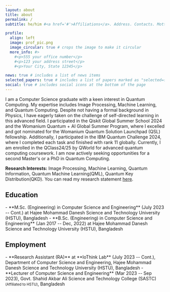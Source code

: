 ```yaml
---
layout: about
title: about
permalink: /
subtitle: he/him #<a href='#'>Affiliations</a>. Address. Contacts. Motto. Etc.

profile:
  align: left
  image: prof_pic.png
  image_circular: true # crops the image to make it circular
  more_info: #>
    #<p>555 your office number</p>
    #<p>123 your address street</p>
    #<p>Your City, State 12345</p>

news: true # includes a list of news items
selected_papers: true # includes a list of papers marked as "selected={true}"
social: true # includes social icons at the bottom of the page
---
```

I am a Computer Science graduate with a keen interest in Quantum Computing. My expertise includes Image Processing, Machine Learning, and Quantum Computing. Despite not having a formal background in Physics, I have eagerly taken on the challenge of self-directed learning in this advanced field. I participated in the Qiskit Global Summer School 2024 and the Womanium Quantum + AI Global Summer Program, where I excelled and got nominated for the Womanium Quantum Solution Launchpad (QSL) fellowship. Additionally, I participated in the IBM Quantum Challenge 2024, where I completed each task and finished with rank 11 globally. Currently, I am enrolled in the QClass24/25 by QWorld for advanced quantum computing coursework. I am now actively seeking opportunities for a second Master's or a PhD in Quantum Computing.

**Research Interests:** Image Processing, Machine Learning, Quantum Information, Quantum Machine Learning(QML), Quantum Key Distribution(QKD). You can read my research statement [here](assets/pdf/Asadullah_Research_Statement.pdf).

<h2>Education</h2>
- **M.Sc. (Engineering) in Computer Science and Engineering** (July 2023 -- Cont.) at Hajee Mohammad Danesh Science and Technology University (HSTU), Bangladesh
- **B.Sc. (Engineering) in Computer Science and Engineering** (Jan 2017 -- Dec, 2022) at Hajee Mohammad Danesh Science and Technology University (HSTU), Bangladesh

<h2>Employment</h2>
- **Research Assistant (RA)** at **IoThink Lab** (July 2023 -- Cont.), Department of Computer Science and Engineering, Hajee Mohammad Danesh Science and Technology University (HSTU), Bangladesh
- **Lecturer of Computer Science and Engineering** (Mar 2023 -- Sep 2023), Govt. Shahid Akbar Ali Science and Technology College (SASTC) <small style="font-size: 0.8em;">(Affiliated to HSTU)</small>, Bangladesh

<!-- Write your biography here. Tell the world about yourself. Link to your favorite [subreddit](http://reddit.com). You can put a picture in, too. The code is already in, just name your picture `prof_pic.jpg` and put it in the `img/` folder.

Put your address / P.O. box / other info right below your picture. You can also disable any of these elements by editing `profile` property of the YAML header of your `_pages/about.md`. Edit `_bibliography/papers.bib` and Jekyll will render your [publications page](/al-folio/publications/) automatically.

Link to your social media connections, too. This theme is set up to use [Font Awesome icons](https://fontawesome.com/) and [Academicons](https://jpswalsh.github.io/academicons/), like the ones below. Add your Facebook, Twitter, LinkedIn, Google Scholar, or just disable all of them. -->

